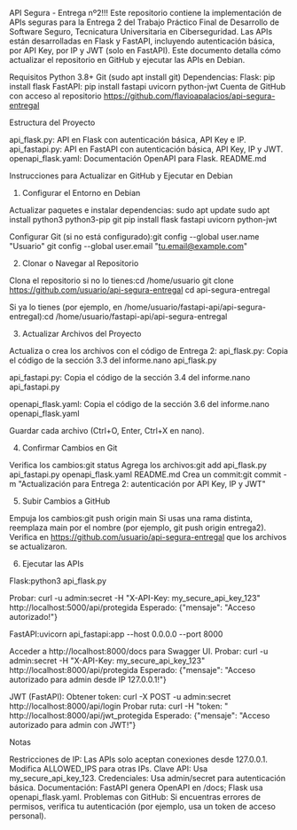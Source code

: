 API Segura - Entrega nº2!!!
Este repositorio contiene la implementación de APIs seguras para la Entrega 2 del Trabajo Práctico Final de Desarrollo de Software Seguro, Tecnicatura Universitaria en Ciberseguridad. Las APIs están desarrolladas en Flask y FastAPI, incluyendo autenticación básica, por API Key, por IP y JWT (solo en FastAPI). Este documento detalla cómo actualizar el repositorio en GitHub y ejecutar las APIs en Debian.

Requisitos
Python 3.8+
Git (sudo apt install git)
Dependencias:
Flask: pip install flask
FastAPI: pip install fastapi uvicorn python-jwt
Cuenta de GitHub con acceso al repositorio https://github.com/flavioapalacios/api-segura-entregal

Estructura del Proyecto

api_flask.py: API en Flask con autenticación básica, API Key e IP.
api_fastapi.py: API en FastAPI con autenticación básica, API Key, IP y JWT.
openapi_flask.yaml: Documentación OpenAPI para Flask.
README.md

Instrucciones para Actualizar en GitHub y Ejecutar en Debian
1. Configurar el Entorno en Debian

Actualizar paquetes e instalar dependencias:
sudo apt update
sudo apt install python3 python3-pip git
pip install flask fastapi uvicorn python-jwt


Configurar Git (si no está configurado):git config --global user.name "Usuario"
git config --global user.email "tu.email@example.com"



2. Clonar o Navegar al Repositorio

Clona el repositorio si no lo tienes:cd /home/usuario
git clone https://github.com/usuario/api-segura-entregal
cd api-segura-entregal


Si ya lo tienes (por ejemplo, en /home/usuario/fastapi-api/api-segura-entregal):cd /home/usuario/fastapi-api/api-segura-entregal



3. Actualizar Archivos del Proyecto

Actualiza o crea los archivos con el código de Entrega 2:
api_flask.py: Copia el código de la sección 3.3 del informe.nano api_flask.py


api_fastapi.py: Copia el código de la sección 3.4 del informe.nano api_fastapi.py


openapi_flask.yaml: Copia el código de la sección 3.6 del informe.nano openapi_flask.yaml


Guardar cada archivo (Ctrl+O, Enter, Ctrl+X en nano).



4. Confirmar Cambios en Git

Verifica los cambios:git status
Agrega los archivos:git add api_flask.py api_fastapi.py openapi_flask.yaml README.md
Crea un commit:git commit -m "Actualización para Entrega 2: autenticación por API Key, IP y JWT"



5. Subir Cambios a GitHub

Empuja los cambios:git push origin main
Si usas una rama distinta, reemplaza main por el nombre (por ejemplo, git push origin entrega2).
Verifica en https://github.com/usuario/api-segura-entregal que los archivos se actualizaron.


6. Ejecutar las APIs

Flask:python3 api_flask.py

Probar: curl -u admin:secret -H "X-API-Key: my_secure_api_key_123" http://localhost:5000/api/protegida
Esperado: {"mensaje": "Acceso autorizado!"}


FastAPI:uvicorn api_fastapi:app --host 0.0.0.0 --port 8000

Acceder a http://localhost:8000/docs para Swagger UI.
Probar: curl -u admin:secret -H "X-API-Key: my_secure_api_key_123" http://localhost:8000/api/protegida
Esperado: {"mensaje": "Acceso autorizado para admin desde IP 127.0.0.1!"}


JWT (FastAPI):
Obtener token: curl -X POST -u admin:secret http://localhost:8000/api/login
Probar ruta: curl -H "token: <token>" http://localhost:8000/api/jwt_protegida
Esperado: {"mensaje": "Acceso autorizado para admin con JWT!"}



Notas

Restricciones de IP: Las APIs solo aceptan conexiones desde 127.0.0.1. Modifica ALLOWED_IPS para otras IPs.
Clave API: Usa my_secure_api_key_123.
Credenciales: Usa admin/secret para autenticación básica.
Documentación: FastAPI genera OpenAPI en /docs; Flask usa openapi_flask.yaml.
Problemas con GitHub: Si encuentras errores de permisos, verifica tu autenticación (por ejemplo, usa un token de acceso personal).

